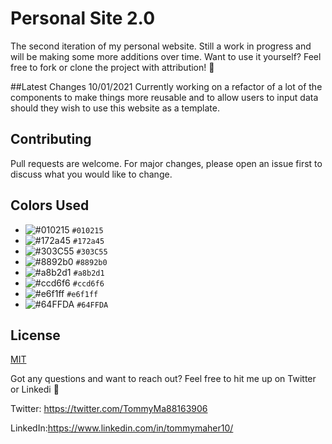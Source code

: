 # Personal Site 2.0 

The second iteration of my personal website. Still a work in progress and will be making some more additions over time. Want to use it yourself? Feel free to fork or clone the project with attribution! :rocket:

##Latest Changes 10/01/2021
Currently working on a refactor of a lot of the components to make things more reusable and to allow users to input data should they wish to use this website as a template. 


## Contributing
Pull requests are welcome. For major changes, please open an issue first to discuss what you would like to change.



## Colors Used

- ![#010215](https://via.placeholder.com/15/010215/000000?text=+) `#010215`
- ![#172a45](https://via.placeholder.com/15/172a45/000000?text=+) `#172a45`
- ![#303C55](https://via.placeholder.com/15/303C55/000000?text=+) `#303C55`
- ![#8892b0](https://via.placeholder.com/15/8892b0/000000?text=+)  `#8892b0`
-  ![#a8b2d1](https://via.placeholder.com/15/a8b2d1/000000?text=+) `#a8b2d1`
-   ![#ccd6f6](https://via.placeholder.com/15/ccd6f6/000000?text=+) `#ccd6f6`
-   ![#e6f1ff](https://via.placeholder.com/15/e6f1ff/000000?text=+) `#e6f1ff`
 -   ![#64FFDA](https://via.placeholder.com/15/64FFDA/000000?text=+) `#64FFDA`
 
 
 
## License
[MIT](https://choosealicense.com/licenses/mit/)


Got any questions and want to reach out? Feel free to hit me up on Twitter or Linkedi :rocket:

Twitter:
https://twitter.com/TommyMa88163906

LinkedIn:https://www.linkedin.com/in/tommymaher10/
